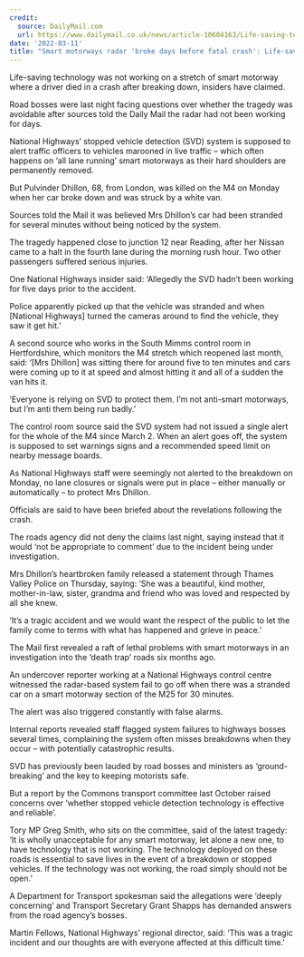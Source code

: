 ```yaml
---
credit:
  source: DailyMail.com
  url: https://www.dailymail.co.uk/news/article-10604163/Life-saving-tech-not-working-stretch-road-grandmother-68-killed-smash.html
date: '2022-03-11'
title: "Smart motorways radar 'broke days before fatal crash': Life-saving technology 'was not working on stretch of road where grandmother, 68, was killed in horror smash'"
---
```

Life-saving technology was not working on a stretch of smart motorway where a driver died in a crash after breaking down, insiders have claimed.

Road bosses were last night facing questions over whether the tragedy was avoidable after sources told the Daily Mail the radar had not been working for days.

National Highways’ stopped vehicle detection (SVD) system is supposed to alert traffic officers to vehicles marooned in live traffic – which often happens on ‘all lane running’ smart motorways as their hard shoulders are permanently removed.

But Pulvinder Dhillon, 68, from London, was killed on the M4 on Monday when her car broke down and was struck by a white van.

Sources told the Mail it was believed Mrs Dhillon’s car had been stranded for several minutes without being noticed by the system.

The tragedy happened close to junction 12 near Reading, after her Nissan came to a halt in the fourth lane during the morning rush hour. Two other passengers suffered serious injuries.

One National Highways insider said: ‘Allegedly the SVD hadn’t been working for five days prior to the accident.

Police apparently picked up that the vehicle was stranded and when [National Highways] turned the cameras around to find the vehicle, they saw it get hit.’

A second source who works in the South Mimms control room in Hertfordshire, which monitors the M4 stretch which reopened last month, said: ‘[Mrs Dhillon] was sitting there for around five to ten minutes and cars were coming up to it at speed and almost hitting it and all of a sudden the van hits it.

‘Everyone is relying on SVD to protect them. I’m not anti-smart motorways, but I’m anti them being run badly.’

The control room source said the SVD system had not issued a single alert for the whole of the M4 since March 2. When an alert goes off, the system is supposed to set warnings signs and a recommended speed limit on nearby message boards.

As National Highways staff were seemingly not alerted to the breakdown on Monday, no lane closures or signals were put in place – either manually or automatically – to protect Mrs Dhillon.

Officials are said to have been briefed about the revelations following the crash.

The roads agency did not deny the claims last night, saying instead that it would ‘not be appropriate to comment’ due to the incident being under investigation.

Mrs Dhillon’s heartbroken family released a statement through Thames Valley Police on Thursday, saying: ‘She was a beautiful, kind mother, mother-in-law, sister, grandma and friend who was loved and respected by all she knew.

‘It’s a tragic accident and we would want the respect of the public to let the family come to terms with what has happened and grieve in peace.’

The Mail first revealed a raft of lethal problems with smart motorways in an investigation into the ‘death trap’ roads six months ago.

An undercover reporter working at a National Highways control centre witnessed the radar-based system fail to go off when there was a stranded car on a smart motorway section of the M25 for 30 minutes.

The alert was also triggered constantly with false alarms.

Internal reports revealed staff flagged system failures to highways bosses several times, complaining the system often misses breakdowns when they occur – with potentially catastrophic results.

SVD has previously been lauded by road bosses and ministers as ‘ground-breaking’ and the key to keeping motorists safe.

But a report by the Commons transport committee last October raised concerns over ‘whether stopped vehicle detection technology is effective and reliable’.

Tory MP Greg Smith, who sits on the committee, said of the latest tragedy: ‘It is wholly unacceptable for any smart motorway, let alone a new one, to have technology that is not working. The technology deployed on these roads is essential to save lives in the event of a breakdown or stopped vehicles. If the technology was not working, the road simply should not be open.’

A Department for Transport spokesman said the allegations were ‘deeply concerning’ and Transport Secretary Grant Shapps has demanded answers from the road agency’s bosses.

Martin Fellows, National Highways’ regional director, said: ‘This was a tragic incident and our thoughts are with everyone affected at this difficult time.' 

